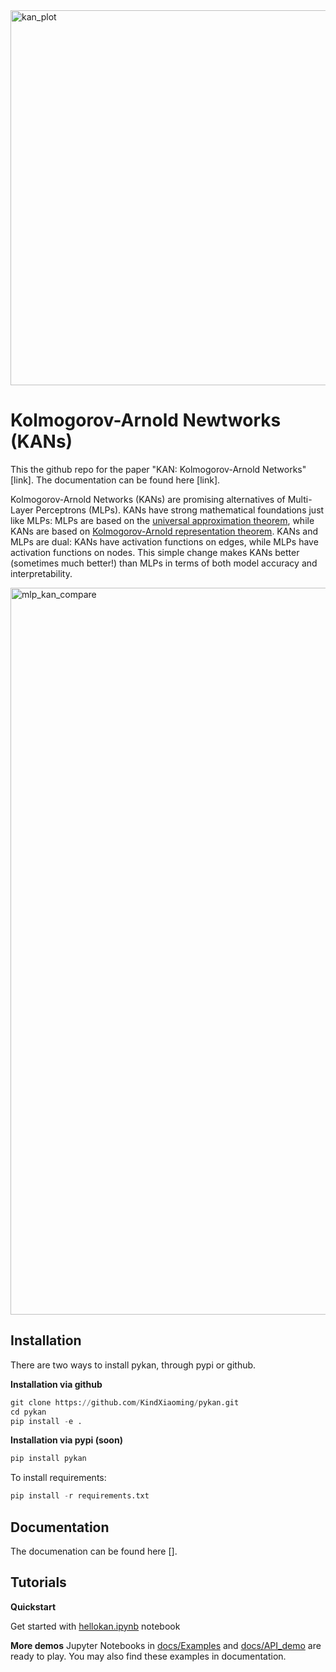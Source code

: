 <img width="600" alt="kan_plot" src="https://github.com/KindXiaoming/pykan/assets/23551623/a2d2d225-b4d2-4c1e-823e-bc45c7ea96f9">

# Kolmogorov-Arnold Newtworks (KANs)

This the github repo for the paper "KAN: Kolmogorov-Arnold Networks" [link]. The documentation can be found here [link].

Kolmogorov-Arnold Networks (KANs) are promising alternatives of Multi-Layer Perceptrons (MLPs). KANs have strong mathematical foundations just like MLPs: MLPs are based on the [universal approximation theorem](https://en.wikipedia.org/wiki/Universal_approximation_theorem), while KANs are based on [Kolmogorov-Arnold representation theorem](https://en.wikipedia.org/wiki/Kolmogorov%E2%80%93Arnold_representation_theorem). KANs and MLPs are dual: KANs have activation functions on edges, while MLPs have activation functions on nodes. This simple change makes KANs better (sometimes much better!) than MLPs in terms of both model accuracy and interpretability. 

<img width="1163" alt="mlp_kan_compare" src="https://github.com/KindXiaoming/pykan/assets/23551623/695adc2d-0d0b-4e4b-bcff-db2c8070f841">

## Installation
There are two ways to install pykan, through pypi or github.

**Installation via github**

```python
git clone https://github.com/KindXiaoming/pykan.git
cd pykan
pip install -e .
```

**Installation via pypi (soon)**

```python
pip install pykan
```


To install requirements:
```python
pip install -r requirements.txt
```

## Documentation
The documenation can be found here [].

## Tutorials

**Quickstart**

Get started with [hellokan.ipynb](./hellokan.ipynb) notebook

**More demos**
Jupyter Notebooks in [docs/Examples](./docs/Examples) and [docs/API_demo]((./docs/API\_demo)) are ready to play. You may also find these examples in documentation.


